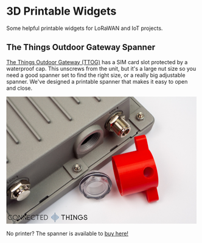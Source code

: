 # 3D Printable Widgets
Some helpful printable widgets for LoRaWAN and IoT projects.

## The Things Outdoor Gateway Spanner
[The Things Outdoor Gateway (TTOG)](https://connectedthings.store/gb/lorawan-gateways/outdoor-lorawan-gateways/the-things-outdoor-gateway-868-mhz.html) has a SIM card slot protected by a waterproof cap. This unscrews from the unit, but it's a large nut size so you need a good spanner set to find the right size, or a really big adjustable spanner. We've designed a printable spanner that makes it easy to open and close.

<img src="https://raw.githubusercontent.com/SensationalSystems/3d_printable_widgets/master/TTOG_Spanner.jpg" width="500">

No printer? The spanner is available to [buy here!](https://connectedthings.store/gb/the-things-outdoor-gateway-sim-card-spanner.html)
